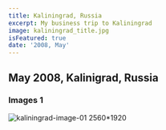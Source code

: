 ```yaml
---
title: Kaliningrad, Russia
excerpt: My business trip to Kaliningrad
image: kaliningrad_title.jpg
isFeatured: true
date: '2008, May'
---
```


## May 2008, Kalinigrad, Russia

### Images 1

![kaliningrad-image-01 2560*1920](image_01.jpg)
